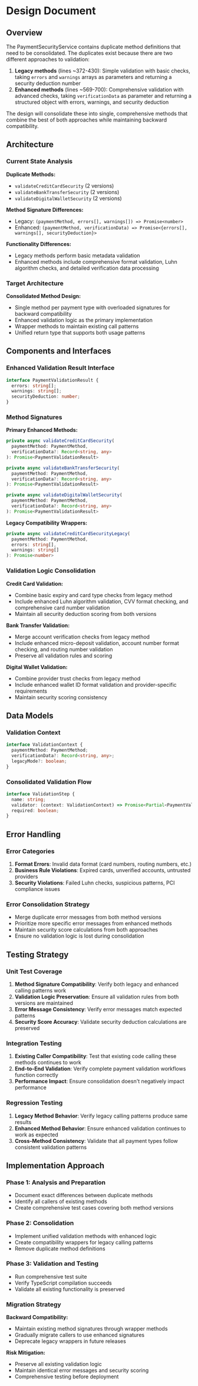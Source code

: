 # Design Document

## Overview

The PaymentSecurityService contains duplicate method definitions that need to be consolidated. The duplicates exist because there are two different approaches to validation:

1. **Legacy methods** (lines ~372-430): Simple validation with basic checks, taking `errors` and `warnings` arrays as parameters and returning a security deduction number
2. **Enhanced methods** (lines ~569-700): Comprehensive validation with advanced checks, taking `verificationData` as parameter and returning a structured object with errors, warnings, and security deduction

The design will consolidate these into single, comprehensive methods that combine the best of both approaches while maintaining backward compatibility.

## Architecture

### Current State Analysis

**Duplicate Methods:**
- `validateCreditCardSecurity` (2 versions)
- `validateBankTransferSecurity` (2 versions) 
- `validateDigitalWalletSecurity` (2 versions)

**Method Signature Differences:**
- Legacy: `(paymentMethod, errors[], warnings[]) => Promise<number>`
- Enhanced: `(paymentMethod, verificationData) => Promise<{errors[], warnings[], securityDeduction}>`

**Functionality Differences:**
- Legacy methods perform basic metadata validation
- Enhanced methods include comprehensive format validation, Luhn algorithm checks, and detailed verification data processing

### Target Architecture

**Consolidated Method Design:**
- Single method per payment type with overloaded signatures for backward compatibility
- Enhanced validation logic as the primary implementation
- Wrapper methods to maintain existing call patterns
- Unified return type that supports both usage patterns

## Components and Interfaces

### Enhanced Validation Result Interface

```typescript
interface PaymentValidationResult {
  errors: string[];
  warnings: string[];
  securityDeduction: number;
}
```

### Method Signatures

**Primary Enhanced Methods:**
```typescript
private async validateCreditCardSecurity(
  paymentMethod: PaymentMethod,
  verificationData?: Record<string, any>
): Promise<PaymentValidationResult>

private async validateBankTransferSecurity(
  paymentMethod: PaymentMethod,
  verificationData?: Record<string, any>
): Promise<PaymentValidationResult>

private async validateDigitalWalletSecurity(
  paymentMethod: PaymentMethod,
  verificationData?: Record<string, any>
): Promise<PaymentValidationResult>
```

**Legacy Compatibility Wrappers:**
```typescript
private async validateCreditCardSecurityLegacy(
  paymentMethod: PaymentMethod,
  errors: string[],
  warnings: string[]
): Promise<number>
```

### Validation Logic Consolidation

**Credit Card Validation:**
- Combine basic expiry and card type checks from legacy method
- Include enhanced Luhn algorithm validation, CVV format checking, and comprehensive card number validation
- Maintain all security deduction scoring from both versions

**Bank Transfer Validation:**
- Merge account verification checks from legacy method
- Include enhanced micro-deposit validation, account number format checking, and routing number validation
- Preserve all validation rules and scoring

**Digital Wallet Validation:**
- Combine provider trust checks from legacy method
- Include enhanced wallet ID format validation and provider-specific requirements
- Maintain security scoring consistency

## Data Models

### Validation Context

```typescript
interface ValidationContext {
  paymentMethod: PaymentMethod;
  verificationData?: Record<string, any>;
  legacyMode?: boolean;
}
```

### Consolidated Validation Flow

```typescript
interface ValidationStep {
  name: string;
  validator: (context: ValidationContext) => Promise<Partial<PaymentValidationResult>>;
  required: boolean;
}
```

## Error Handling

### Error Categories

1. **Format Errors**: Invalid data format (card numbers, routing numbers, etc.)
2. **Business Rule Violations**: Expired cards, unverified accounts, untrusted providers
3. **Security Violations**: Failed Luhn checks, suspicious patterns, PCI compliance issues

### Error Consolidation Strategy

- Merge duplicate error messages from both method versions
- Prioritize more specific error messages from enhanced methods
- Maintain security score calculations from both approaches
- Ensure no validation logic is lost during consolidation

## Testing Strategy

### Unit Test Coverage

1. **Method Signature Compatibility**: Verify both legacy and enhanced calling patterns work
2. **Validation Logic Preservation**: Ensure all validation rules from both versions are maintained
3. **Error Message Consistency**: Verify error messages match expected patterns
4. **Security Score Accuracy**: Validate security deduction calculations are preserved

### Integration Testing

1. **Existing Caller Compatibility**: Test that existing code calling these methods continues to work
2. **End-to-End Validation**: Verify complete payment validation workflows function correctly
3. **Performance Impact**: Ensure consolidation doesn't negatively impact performance

### Regression Testing

1. **Legacy Method Behavior**: Verify legacy calling patterns produce same results
2. **Enhanced Method Behavior**: Ensure enhanced validation continues to work as expected
3. **Cross-Method Consistency**: Validate that all payment types follow consistent validation patterns

## Implementation Approach

### Phase 1: Analysis and Preparation
- Document exact differences between duplicate methods
- Identify all callers of existing methods
- Create comprehensive test cases covering both method versions

### Phase 2: Consolidation
- Implement unified validation methods with enhanced logic
- Create compatibility wrappers for legacy calling patterns
- Remove duplicate method definitions

### Phase 3: Validation and Testing
- Run comprehensive test suite
- Verify TypeScript compilation succeeds
- Validate all existing functionality is preserved

### Migration Strategy

**Backward Compatibility:**
- Maintain existing method signatures through wrapper methods
- Gradually migrate callers to use enhanced signatures
- Deprecate legacy wrappers in future releases

**Risk Mitigation:**
- Preserve all existing validation logic
- Maintain identical error messages and security scoring
- Comprehensive testing before deployment
